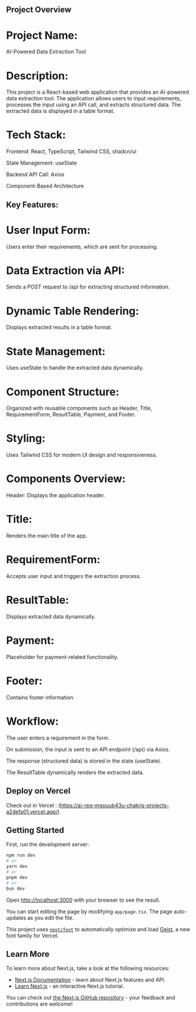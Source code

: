 ## Project Overview

# Project Name: 
AI-Powered Data Extraction Tool

# Description:
This project is a React-based web application that provides an AI-powered data extraction tool. The application allows users to input requirements, processes the input using an API call, and extracts structured data. The extracted data is displayed in a table format.

# Tech Stack:
Frontend: React, TypeScript, Tailwind CSS, shadcn/ui

State Management: useState

Backend API Call: Axios

Component-Based Architecture

## Key Features:
# User Input Form: 
Users enter their requirements, which are sent for processing.

# Data Extraction via API: 
Sends a POST request to /api for extracting structured information.

# Dynamic Table Rendering: 
Displays extracted results in a table format.

# State Management: 
Uses useState to handle the extracted data dynamically.

# Component Structure: 
Organized with reusable components such as Header, Title, RequirementForm, ResultTable, Payment, and Footer.

# Styling: 
Uses Tailwind CSS for modern UI design and responsiveness.

# Components Overview:
Header: Displays the application header.

# Title: 
Renders the main title of the app.

# RequirementForm:  
Accepts user input and triggers the extraction process.

# ResultTable: 
Displays extracted data dynamically.

# Payment: 
Placeholder for payment-related functionality.

# Footer: 
Contains footer information.

# Workflow:
The user enters a requirement in the form.

On submission, the input is sent to an API endpoint (/api) via Axios.

The response (structured data) is stored in the state (useState).

The ResultTable dynamically renders the extracted data.


## Deploy on Vercel

Check out in Vercel : (https://ai-req-mgouub43u-chakris-projects-a2defa01.vercel.app/)



## Getting Started

First, run the development server:

```bash
npm run dev
# or
yarn dev
# or
pnpm dev
# or
bun dev
```

Open [http://localhost:3000](http://localhost:3000) with your browser to see the result.

You can start editing the page by modifying `app/page.tsx`. The page auto-updates as you edit the file.

This project uses [`next/font`](https://nextjs.org/docs/app/building-your-application/optimizing/fonts) to automatically optimize and load [Geist](https://vercel.com/font), a new font family for Vercel.

## Learn More

To learn more about Next.js, take a look at the following resources:

- [Next.js Documentation](https://nextjs.org/docs) - learn about Next.js features and API.
- [Learn Next.js](https://nextjs.org/learn) - an interactive Next.js tutorial.

You can check out [the Next.js GitHub repository](https://github.com/vercel/next.js) - your feedback and contributions are welcome!

